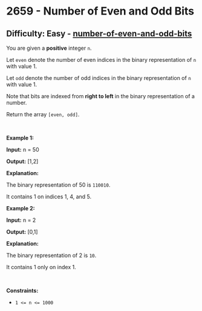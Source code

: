 <h1>2659 - Number of Even and Odd Bits</h1><h2>Difficulty: Easy - <a href="https://leetcode.com/problems/number-of-even-and-odd-bits/">number-of-even-and-odd-bits</a></h2><p>You are given a <strong>positive</strong> integer <code>n</code>.</p>

<p>Let <code>even</code> denote the number of even indices in the binary representation of <code>n</code> with value 1.</p>

<p>Let <code>odd</code> denote the number of odd indices in the binary representation of <code>n</code> with value 1.</p>

<p>Note that bits are indexed from <strong>right to left</strong> in the binary representation of a number.</p>

<p>Return the array <code>[even, odd]</code>.</p>

<p>&nbsp;</p>
<p><strong class="example">Example 1:</strong></p>

<div class="example-block">
<p><strong>Input:</strong> <span class="example-io">n = 50</span></p>

<p><strong>Output:</strong> <span class="example-io">[1,2]</span></p>

<p><strong>Explanation:</strong></p>

<p>The binary representation of 50 is <code>110010</code>.</p>

<p>It contains 1 on indices 1, 4, and 5.</p>
</div>

<p><strong class="example">Example 2:</strong></p>

<div class="example-block">
<p><strong>Input:</strong> <span class="example-io">n = 2</span></p>

<p><strong>Output:</strong> <span class="example-io">[0,1]</span></p>

<p><strong>Explanation:</strong></p>

<p>The binary representation of 2 is <code>10</code>.</p>

<p>It contains 1 only on index 1.</p>
</div>

<p>&nbsp;</p>
<p><strong>Constraints:</strong></p>

<ul>
	<li><code>1 &lt;= n &lt;= 1000</code></li>
</ul>
